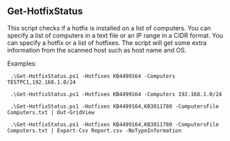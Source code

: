 Get-HotfixStatus 
----------------
This script checks if a hotfix is installed on a list of computers. You can specify a list of computers in a text file or an IP range in a CIDR format. You can specify a hotfix or a list of hotfixes. The script will get some extra information from the scanned host such as host name and OS.

Examples:

```
 .\Get-HotfixStatus.ps1 -Hotfixes KB4499164 -Computers TESTPC1,192.168.1.0/24

 .\Get-HotfixStatus.ps1 -Hotfixes KB4499164 -Computers 192.168.1.0/24

 .\Get-HotfixStatus.ps1 -Hotfixes KB4499164,KB3011780 -ComputersFile Computers.txt | Out-GridView

 .\Get-HotfixStatus.ps1 -Hotfixes KB4499164,KB3011780 -ComputersFile Computers.txt | Export-Csv Report.csv -NoTypeInformation

```